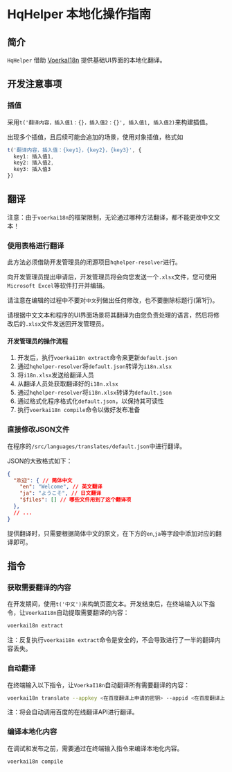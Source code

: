 # HqHelper 本地化操作指南

## 简介

`HqHelper` 借助 [VoerkaI18n](https://zhangfisher.github.io/voerka-i18n/#/zh/guide/intro/install) 提供基础UI界面的本地化翻译。

## 开发注意事项

### 插值

采用`t('翻译内容，插入值1：{}，插入值2：{}', 插入值1, 插入值2)`来构建插值。

出现多个插值，且后续可能会追加的场景，使用对象插值，格式如

```typescript
t('翻译内容，插入值：{key1}，{key2}，{key3}', {
  key1: 插入值1,
  key2: 插入值2,
  key3: 插入值3
})
```

## 翻译

注意：由于`voerkai18n`的框架限制，无论通过哪种方法翻译，都不能更改中文文本！

### 使用表格进行翻译

此方法必须借助开发管理员的闭源项目`hqhelper-resolver`进行。

向开发管理员提出申请后，开发管理员将会向您发送一个`.xlsx`文件，您可使用`Microsoft Excel`等软件打开并编辑。

请注意在编辑的过程中不要对`中文`列做出任何修改，也不要删除标题行(第1行)。

请根据中文文本和程序的UI界面场景将其翻译为由您负责处理的语言，然后将修改后的`.xlsx`文件发送回开发管理员。

#### 开发管理员的操作流程

1. 开发后，执行`voerkai18n extract`命令来更新`default.json`
2. 通过`hqhelper-resolver`将`default.json`转译为`i18n.xlsx`
3. 将`i18n.xlsx`发送给翻译人员
4. 从翻译人员处获取翻译好的`i18n.xlsx`
5. 通过`hqhelper-resolver`将`i18n.xlsx`转译为`default.json`
6. 通过格式化程序格式化`default.json`，以保持其可读性
7. 执行`voerkai18n compile`命令以做好发布准备

### 直接修改JSON文件

在程序的`/src/languages/translates/default.json`中进行翻译。

JSON的大致格式如下：

```json
{
  "欢迎": { // 简体中文
    "en": "Welcome", // 英文翻译
    "ja": "ようこそ", // 日文翻译
    "$files": [] // 哪些文件用到了这个翻译项
  },
  // ...
}
```

提供翻译时，只需要根据简体中文的原文，在下方的`en`,`ja`等字段中添加对应的翻译即可。

## 指令

### 获取需要翻译的内容

在开发期间，使用`t('中文')`来构筑页面文本。开发结束后，在终端输入以下指令，让`VoerkaI18n`自动提取需要翻译的内容：

```bash
voerkai18n extract
```

注：反复执行`voerkai18n extract`命令是安全的，不会导致进行了一半的翻译内容丢失。

### 自动翻译

在终端输入以下指令，让`VoerkaI18n`自动翻译所有需要翻译的内容：

```bash
voerkai18n translate --appkey <在百度翻译上申请的密钥> --appid <在百度翻译上申请的appid>
```

注：将会自动调用百度的在线翻译API进行翻译。

### 编译本地化内容

在调试和发布之前，需要通过在终端输入指令来编译本地化内容。

```bash
voerkai18n compile
```

